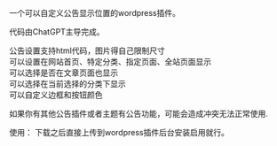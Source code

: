 一个可以自定义公告显示位置的wordpress插件。

代码由ChatGPT主导完成。

公告设置支持html代码，图片得自己限制尺寸<br>
可以设置在网站首页、特定分类、指定页面、全站页面显示<br>
可以选择是否在文章页面也显示<br>
可以选择在当前选择的分类下显示<br>
可以自定义边框和按钮颜色<br>

如果你有其他公告插件或者主题有公告功能，可能会造成冲突无法正常使用.

使用：
下载之后直接上传到wordpress插件后台安装启用就行。
